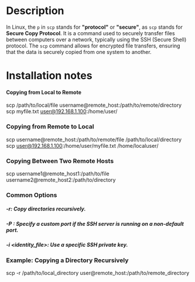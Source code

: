 # Description
In Linux, the `p` in `scp` stands for **"protocol"** or **"secure"**, as `scp` stands for **Secure Copy Protocol**.
It is a command used to securely transfer files between computers over a network, typically using the SSH (Secure Shell) protocol. 
The `scp` command allows for encrypted file transfers, ensuring that the data is securely copied from one system to another.

# Installation notes
#### Copying from Local to Remote
scp /path/to/local/file username@remote_host:/path/to/remote/directory
scp myfile.txt user@192.168.1.100:/home/user/

### Copying from Remote to Local
scp username@remote_host:/path/to/remote/file /path/to/local/directory
scp user@192.168.1.100:/home/user/myfile.txt /home/localuser/

### Copying Between Two Remote Hosts
scp username1@remote_host1:/path/to/file username2@remote_host2:/path/to/directory

### Common Options
##### -r: Copy directories recursively.
##### -P <port>: Specify a custom port if the SSH server is running on a non-default port.
##### -i <identity_file>: Use a specific SSH private key.

### Example: Copying a Directory Recursively
scp -r /path/to/local_directory user@remote_host:/path/to/remote_directory



